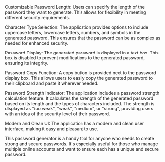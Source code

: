 Customizable Password Length: Users can specify the length of the password they want to generate. This allows for flexibility in meeting different security requirements.

Character Type Selection: The application provides options to include uppercase letters, lowercase letters, numbers, and symbols in the generated password. This ensures that the password can be as complex as needed for enhanced security.

Password Display: The generated password is displayed in a text box. This box is disabled to prevent modifications to the generated password, ensuring its integrity.

Password Copy Function: A copy button is provided next to the password display box. This allows users to easily copy the generated password to their clipboard and paste it wherever needed.

Password Strength Indicator: The application includes a password strength calculation feature. It calculates the strength of the generated password based on its length and the types of characters included. The strength is displayed as "too weak", "weak", "medium", or "strong", providing users with an idea of the security level of their password.


Modern and Clean UI: The application has a modern and clean user interface, making it easy and pleasant to use.

This password generator is a handy tool for anyone who needs to create strong and secure passwords. It's especially useful for those who manage multiple online accounts and want to ensure each has a unique and secure password.
